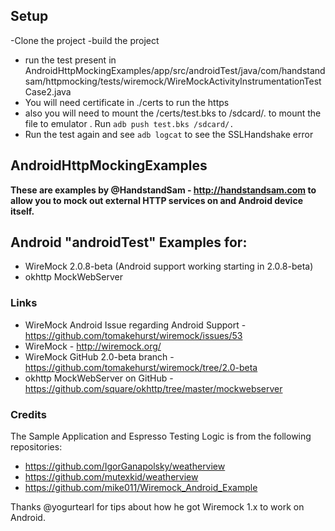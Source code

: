 ## Setup

-Clone the project
-build the project 
- run the test present in AndroidHttpMockingExamples/app/src/androidTest/java/com/handstandsam/httpmocking/tests/wiremock/WireMockActivityInstrumentationTestCase2.java
- You will need certificate in ./certs to run the https
- also you will need to mount the /certs/test.bks to /sdcard/. to mount the file to emulator . Run `adb push test.bks /sdcard/.`
- Run the test again and see `adb logcat` to see the SSLHandshake error

## AndroidHttpMockingExamples ##

**These are examples by @HandstandSam - http://handstandsam.com to allow you to mock out external HTTP services on and Android device itself.**

## Android "androidTest" Examples for: ##
* WireMock 2.0.8-beta (Android support working starting in 2.0.8-beta)
* okhttp MockWebServer

### Links ###
* WireMock Android Issue regarding Android Support - https://github.com/tomakehurst/wiremock/issues/53
* WireMock - http://wiremock.org/
* WireMock GitHub 2.0-beta branch - https://github.com/tomakehurst/wiremock/tree/2.0-beta
* okhttp MockWebServer on GitHub - https://github.com/square/okhttp/tree/master/mockwebserver

### Credits ###
The Sample Application and Espresso Testing Logic is from the following repositories:
* https://github.com/IgorGanapolsky/weatherview
* https://github.com/mutexkid/weatherview
* https://github.com/mike011/Wiremock_Android_Example

Thanks @yogurtearl for tips about how he got Wiremock 1.x to work on Android.
